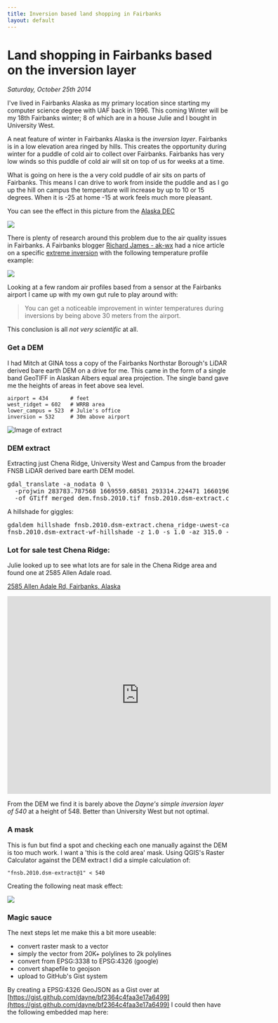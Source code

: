 ```yaml
---
title: Inversion based land shopping in Fairbanks
layout: default
---
```


# Land shopping in Fairbanks based on the inversion layer

_Saturday, October 25th 2014_

I've lived in Fairbanks Alaska as my primary location since starting my computer science degree with UAF back in 1996. This coming Winter will be my 18th Fairbanks winter; 8 of which are in a house Julie and I bought in University West.

A neat feature of winter in Fairbanks Alaska is the *inversion layer*.  Fairbanks is in a low elevation area ringed by hills.  This creates the opportunity during winter for a puddle of cold air to collect over Fairbanks.  Fairbanks has very low winds so this puddle of cold air will sit on top of us for weeks at a time.

What is going on here is the a very cold puddle of air sits on parts of Fairbanks.  This means I can drive to work from inside the puddle and as I go up the hill on campus the temperature will increase by up to 10 or 15 degrees.  When it is -25 at home -15 at work feels much more pleasant.

You can see the effect in this picture from the [Alaska DEC](http://dec.alaska.gov/air/anpms/comm/fbks1_pm.htm)

[ ![](/images/dec_image_fairbanks_inversion.jpg) ](http://dec.alaska.gov/air/anpms/comm/fbks1_pm.htm)

There is plenty of research around this problem due to the air quality issues in Fairbanks. A Fairbanks blogger [Richard James - ak-wx](http://ak-wx.blogspot.com/) had a nice article on a specific [extreme inversion](http://ak-wx.blogspot.com/2013/12/extreme-inversion.html) with the following temperature profile example:

![](/images/inversion_layer_profile_example.jpg)

Looking at a few random air profiles based from a sensor at the Fairbanks airport I came up with my own gut rule to play around with:

>  You can get a noticeable improvement in winter temperatures during inversions by being above 30 meters from the airport.

This conclusion is all *not very scientific* at all.  

### Get a DEM

I had Mitch at GINA toss a copy of the Fairbanks Northstar Borough's LiDAR derived bare earth DEM on a drive for me.  This came in the form of a single band GeoTIFF in Alaskan Albers equal area projection.  The single band gave me the heights of areas in feet above sea level.

    airport = 434       # feet
    west_ridget = 602   # WRRB area
    lower_campus = 523  # Julie's office
    inversion = 532     # 30m above airport

![Image of extract](/images/fnsb-dem-extract-area.jpg)

### DEM extract

Extracting just Chena Ridge, University West and Campus from the broader FNSB LiDAR derived bare earth DEM model.

<pre>
gdal_translate -a_nodata 0 \
  -projwin 283783.787568 1669559.68581 293314.224471 1660196.18332 \
  -of GTiff merged_dem.fnsb.2010.tif fnsb.2010.dsm-extract.chena_ridge-uwest-campus
</pre>

A hillshade for giggles:

<pre>
gdaldem hillshade fnsb.2010.dsm-extract.chena_ridge-uwest-campus \
fnsb.2010.dsm-extract-wf-hillshade -z 1.0 -s 1.0 -az 315.0 -alt 45.0 -of GTiff
</pre>

### Lot for sale test Chena Ridge:

Julie looked up to see what lots are for sale in the Chena Ridge area and found one at 2585 Allen Adale road.

[2585 Allen Adale Rd, Fairbanks, Alaska](https://www.google.com/maps/@64.8329394,-147.9014043,3a,75y,144.66h,73.08t/data=!3m4!1e1!3m2!1sGz9QSdtYZ8a_3JTwY1ZZig!2e0)

<iframe src="https://www.google.com/maps/embed?pb=!1m16!1m10!1m3!1d1696.7062881830598!2d-147.9014042747555!3d64.83293942576836!2m1!3f0!3m2!1i1024!2i768!4f13.1!3m3!1m2!1s0x51325b707e5f96d3%3A0x87711b193f041d4!2s2585+Allen+Adale+Rd%2C+Fairbanks%2C+AK+99709!5e0!3m2!1sen!2sus!4v1414273760913" width="600" height="450" frameborder="0" style="border:0"></iframe>

From the DEM we find it is barely above the *Dayne's simple inversion layer of 540* at a height of 548.  Better than University West but not optimal.

### A mask

This is fun but find a spot and checking each one manually against the DEM is too much work.  I want a 'this is the cold area' mask.  Using QGIS's Raster Calculator against the DEM extract I did a simple calculation of:

    "fnsb.2010.dsm-extract@1" < 540

Creating the following neat mask effect:

![](/images/chena_ridge_below_inversion_layer_excluded-small.jpg)

### Magic sauce

The next steps let me make this a bit more useable:

* convert raster mask to a vector
* simply the vector from 20K+ polylines to 2k polylines
* convert from EPSG:3338 to EPSG:4326 (google)
* convert shapefile to geojson
* upload to GitHub's Gist system

By creating a EPSG:4326 GeoJSON as a Gist over at [https://gist.github.com/dayne/bf2364c4faa3e17a6499](https://gist.github.com/dayne/bf2364c4faa3e17a6499) I could then have the following embedded map here:

<script src="https://gist.github.com/dayne/bf2364c4faa3e17a6499.js"></script>
